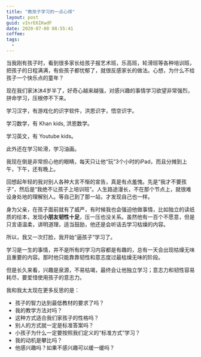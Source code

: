 ```yaml
---
title: "教孩子学习的一点心得"
layout: post
guid: vInrE6IKwdF
date: 2020-07-08 08:55:41
coffee:
tags:
  -
---
```


当我刚有孩子时，看到很多家长给孩子报艺术班，乐高班，轮滑班等各种培训班，把孩子的日程满满，有些孩子都忧郁了，就很反感家长的做法。心想，为什么不给孩子一个快乐点的童年？

现在我们家沐沐4岁半了，好奇心越来越强，对感兴趣的事情学习欲望非常强烈，拼命学习，压根停不下来。

学习汉字，有游戏化的识字软件，洪恩识字，悟空识字。

学习数学，有 Khan kids, 洪恩数学。

学习英文，有 Youtube kids。

此外还在学习轮滑，学习油画。

我现在倒是非常担心他的眼睛，每天只让他“玩”3个小时的iPad，而且分摊到上午，下午，还有晚上。

回想起年轻的我对别人各种大言不惭的宣告，真是有点羞愧。先是“我才不要孩子”，然后是“我绝不让孩子上培训班”。人生路途漫长，不在那个节点上，就很难设身处地的理解别人。等自己到了那一站，才发现自己也一样。

身为父亲，在孩子面前就有了威严，有时候我也会强迫他做事情，比如独立的读纸质的绘本，发现**小朋友韧性十足**，压一压也没关系。虽然他有一百个不愿意，但是只言语温柔，讲明道理，适当鼓励，他还是会听话去学习枯燥的内容。

所以，我又一次打脸，我开始“逼孩子”学习了。

学习是一生的事情，并不是所有的学习内容都是有趣的，总有一天会出现枯燥无味且重要的内容。那时他只能靠靠韧性和意志度过最枯燥无味的阶段。

但是长久来看，兴趣是泉源，不易枯竭，最终会让他独立学习；意志力和韧性容易耗尽，要爱惜使用孩子的意志力。

我和我太太现在更多反思的是：

- 孩子的智力达到最低教材的要求了吗？
- 我的教学方法对吗？
- 这种方式适合我们家孩子的性格吗？
- 别人的方式就一定是标准答案吗？
- 小孩子为什么一定要按照我们定义的“标准方式”学习？
- 我的动机是攀比吗？
- 他感兴趣吗？如果不感兴趣可以缓一缓吗？
